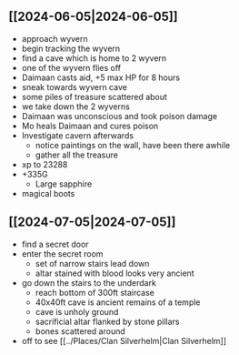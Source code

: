 ## [[2024-06-05|2024-06-05]]
- approach wyvern
- begin tracking the wyvern
- find a cave which is home to 2 wyvern
- one of the wyvern flies off
- Daimaan casts aid, +5 max HP for 8 hours
- sneak towards wyvern cave
- some piles of treasure scattered about
- we take down the 2 wyverns
- Daimaan was unconscious and took poison damage
- Mo heals Daimaan and cures poison
- Investigate cavern afterwards
	- notice paintings on the wall, have been there awhile
	- gather all the treasure
- xp to 23288
- +335G
	- Large sapphire
- magical boots

## [[2024-07-05|2024-07-05]]
- find a secret door
- enter the secret room
	- set of narrow stairs lead down
	- altar stained with blood looks very ancient
- go down the stairs to the underdark
	- reach bottom of 300ft staircase
	- 40x40ft cave is ancient remains of a temple
	- cave is unholy ground
	- sacrificial altar flanked by stone pillars
	- bones scattered around
- off to see [[../Places/Clan Silverhelm|Clan Silverhelm]]

